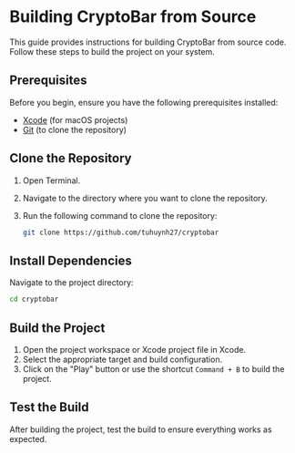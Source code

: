 # Building CryptoBar from Source

This guide provides instructions for building CryptoBar from source code. Follow these steps to build the project on your system.

## Prerequisites

Before you begin, ensure you have the following prerequisites installed:

- [Xcode](https://developer.apple.com/xcode/) (for macOS projects)
- [Git](https://git-scm.com/) (to clone the repository)

## Clone the Repository

1. Open Terminal.
2. Navigate to the directory where you want to clone the repository.
3. Run the following command to clone the repository:

   ```bash
   git clone https://github.com/tuhuynh27/cryptobar
   ```

## Install Dependencies

Navigate to the project directory:

   ```bash
   cd cryptobar
   ```

## Build the Project

1. Open the project workspace or Xcode project file in Xcode.
2. Select the appropriate target and build configuration.
3. Click on the "Play" button or use the shortcut `Command + B` to build the project.

## Test the Build

After building the project, test the build to ensure everything works as expected.
